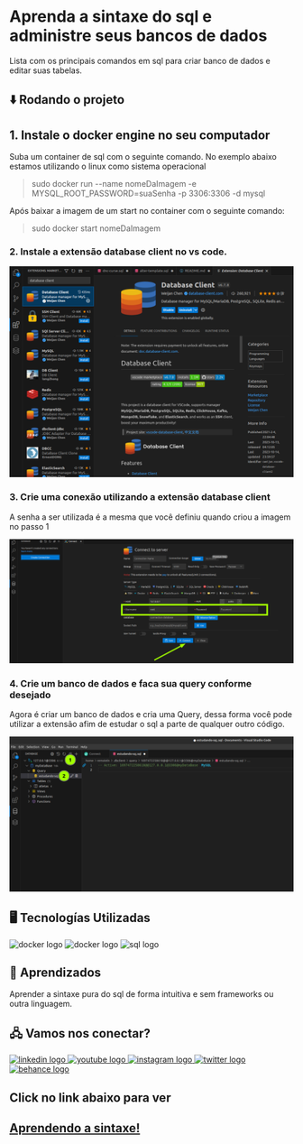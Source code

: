 # Aprenda a sintaxe do sql e administre seus bancos de dados 

Lista com os principais comandos em sql para criar banco de dados e editar suas tabelas.

## ⬇️ Rodando o projeto

## 1. Instale o docker engine no seu computador

Suba um container de sql com o seguinte comando. No exemplo abaixo estamos utilizando o linux como sistema operacional

> sudo docker run --name nomeDaImagem -e MYSQL_ROOT_PASSWORD=suaSenha -p 3306:3306 -d mysql

Após baixar a imagem de um start no container com o seguinte comando:

> sudo docker start nomeDaImagem

### 2. Instale a extensão database client no vs code.

![teste](images/extension.png)

### 3. Crie uma conexão utilizando a extensão database client

A senha a ser utilizada é a mesma que você definiu quando criou a imagem no passo 1

![criando conexao](images/connecting.png)

### 4. Crie um banco de dados e faca sua query conforme desejado

Agora é criar um banco de dados e cria uma Query, dessa forma você pode utilizar a extensão afim de estudar o sql a parte de qualquer outro código.

![criando banco de dados](images/create-db.png)

## 🖥️ Tecnologías Utilizadas

<div align="left">
<img src="https://cdn.jsdelivr.net/gh/devicons/devicon/icons/docker/docker-original.svg" height="80" alt="docker logo"/>
<img src="https://cdn.jsdelivr.net/gh/devicons/devicon/icons/visualstudio/visualstudio-plain.svg" height="70" alt="docker logo"/>
<img src="https://cdn.jsdelivr.net/gh/devicons/devicon/icons/mysql/mysql-original-wordmark.svg" height="80" alt="sql logo"/>
          

</div>
         
## 🤔 Aprendizados

Aprender a sintaxe pura do sql de forma intuitiva e sem frameworks ou outra linguagem.

## 🖧 Vamos nos conectar?

<div align="left">
  <a href="https://www.linkedin.com/in/denergarcia/" target="_blank">
    <img src="https://raw.githubusercontent.com/maurodesouza/profile-readme-generator/master/src/assets/icons/social/linkedin/default.svg" width="52" height="40" alt="linkedin logo"  />
  </a>
  <a href="https://www.youtube.com/@dener.criarbr" target="_blank">
    <img src="https://raw.githubusercontent.com/maurodesouza/profile-readme-generator/master/src/assets/icons/social/youtube/default.svg" width="52" height="40" alt="youtube logo"  />
  </a>
  <a href="https://www.instagram.com/dener.criarbr" target="_blank">
    <img src="https://raw.githubusercontent.com/maurodesouza/profile-readme-generator/master/src/assets/icons/social/instagram/default.svg" width="52" height="40" alt="instagram logo"  />
  </a>
  <a href="https://twitter.com/Dener_criarbr" target="_blank">
    <img src="https://raw.githubusercontent.com/maurodesouza/profile-readme-generator/master/src/assets/icons/social/twitter/default.svg" width="52" height="40" alt="twitter logo"  />
  </a>
  <a href="https://www.behance.net/dener-garcia" target="_blank">
    <img src="https://raw.githubusercontent.com/maurodesouza/profile-readme-generator/master/src/assets/icons/social/behance/default.svg" width="52" height="40" alt="behance logo"  />
  </a>
</div>

## Click no link abaixo para ver

## [Aprendendo a sintaxe! ](/sql-sintaxe.md)
